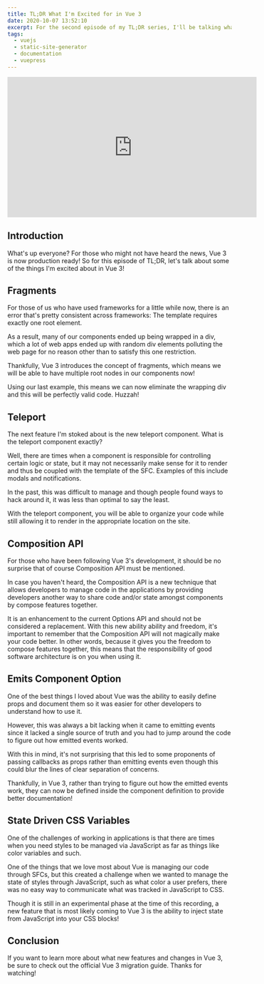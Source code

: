 ```yaml
---
title: TL;DR What I'm Excited for in Vue 3
date: 2020-10-07 13:52:10
excerpt: For the second episode of my TL;DR series, I'll be talking what I'm excited for in Vue 3!
tags:
  - vuejs
  - static-site-generator
  - documentation
  - vuepress
---
```


<iframe width="560" height="315" src="https://www.youtube.com/embed/w_wGpI9DM-E" frameborder="0" allow="accelerometer; autoplay; clipboard-write; encrypted-media; gyroscope; picture-in-picture" allowfullscreen></iframe>

<br>

## Introduction

What's up everyone? For those who might not have heard the news, Vue 3 is now production ready! So for this episode of TL;DR, let's talk about some of the things I'm excited about in Vue 3!

## Fragments

For those of us who have used frameworks for a little while now, there is an error that's pretty consistent across frameworks: The template requires exactly one root element.

As a result, many of our components ended up being wrapped in a div, which a lot of web apps ended up with random div elements polluting the web page for no reason other than to satisfy this one restriction.

Thankfully, Vue 3 introduces the concept of fragments, which means we will be able to have multiple root nodes in our components now!

Using our last example, this means we can now eliminate the wrapping div and this will be perfectly valid code. Huzzah!

## Teleport

The next feature I'm stoked about is the new teleport component.
What is the teleport component exactly?

Well, there are times when a component is responsible for controlling certain logic or state, but it may not necessarily make sense for it to render and thus be coupled with the template of the SFC. Examples of this include modals and notifications.

In the past, this was difficult to manage and though people found ways to hack around it, it was less than optimal to say the least.

With the teleport component, you will be able to organize your code while still allowing it to render in the appropriate location on the site.

## Composition API

For those who have been following Vue 3's development, it should be no surprise that of course Composition API must be mentioned.

In case you haven't heard, the Composition API is a new technique that allows developers to manage code in the applications by providing developers another way to share code and/or state amongst components by compose features together.

It is an enhancement to the current Options API and should not be considered a replacement. With this new ability ability and freedom, it's important to remember that the Composition API will not magically make your code better. In other words, because it gives you the freedom to compose features together, this means that the responsibility of good software architecture is on you when using it.

## Emits Component Option

One of the best things I loved about Vue was the ability to easily define props and document them so it was easier for other developers to understand how to use it.

However, this was always a bit lacking when it came to emitting events since it lacked a single source of truth and you had to jump around the code to figure out how emitted events worked.

With this in mind, it's not surprising that this led to some proponents of passing callbacks as props rather than emitting events even though this could blur the lines of clear separation of concerns.

Thankfully, in Vue 3, rather than trying to figure out how the emitted events work, they can now be defined inside the component definition to provide better documentation!

## State Driven CSS Variables

One of the challenges of working in applications is that there are times when you need styles to be managed via JavaScript as far as things like color variables and such.

One of the things that we love most about Vue is managing our code through SFCs, but this created a challenge when we wanted to manage the state of styles through JavaScript, such as what color a user prefers, there was no easy way to communicate what was tracked in JavaScript to CSS.

Though it is still in an experimental phase at the time of this recording, a new feature that is most likely coming to Vue 3 is the ability to inject state from JavaScript into your CSS blocks!

## Conclusion

If you want to learn more about what new features and changes in Vue 3, be sure to check out the official Vue 3 migration guide. Thanks for watching!
